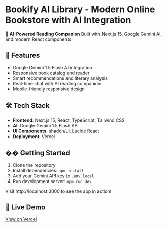 # Bookify AI Library - Modern Online Bookstore with AI Integration

🤖 **AI-Powered Reading Companion** 
Built with Next.js 15, Google Gemini AI, and modern React components.

## 🚀 Features
- Google Gemini 1.5 Flash AI integration
- Responsive book catalog and reader
- Smart recommendations and literary analysis  
- Real-time chat with AI reading companion
- Mobile-friendly responsive design

## 🛠️ Tech Stack
- **Frontend**: Next.js 15, React, TypeScript, Tailwind CSS
- **AI**: Google Gemini 1.5 Flash API
- **UI Components**: shadcn/ui, Lucide React
- **Deployment**: Vercel

## �� Getting Started
1. Clone the repository
2. Install dependencies: `npm install`
3. Add your Gemini API key to `.env.local`
4. Run development server: `npm run dev`

Visit http://localhost:3000 to see the app in action!

## 🔗 Live Demo
[View on Vercel](https://your-app-url.vercel.app)
